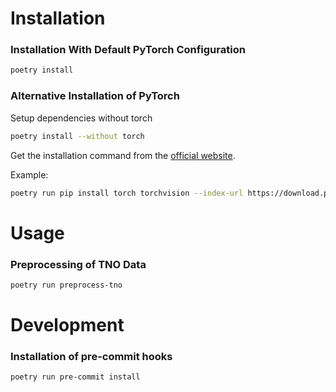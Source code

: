 # Installation

### Installation With Default PyTorch Configuration
```bash
poetry install
```

### Alternative Installation of PyTorch
Setup dependencies without torch
```bash
poetry install --without torch
```

Get the installation command from the [official website](https://pytorch.org/get-started/locally/).

Example:
```bash
poetry run pip install torch torchvision --index-url https://download.pytorch.org/whl/cu121
```

# Usage
### Preprocessing of TNO Data
```bash
poetry run preprocess-tno
```

# Development

### Installation of pre-commit hooks
```bash
poetry run pre-commit install
```


